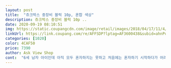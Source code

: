 ```yaml
---
layout: post 
title:  "쥬크박스 중장비 블럭 10p, 혼합 색상" 
description: 쥬크박스 중장비 블럭 10p ..
date: 2020-09-19 08:10:51 
img: https://static.coupangcdn.com/image/retail/images/2018/04/17/11/4/3ddf62ff-764e-455a-87ce-bd9fa3b7de24.jpg 
linkUrl: https://link.coupang.com/re/AFFSDP?lptag=AF3600438&subid=ahnPublicAsk&pageKey=83234094&itemId=264053033&vendorItemId=3640713775&traceid=V0-113-a5e661c01115c462 
categories: [1020] 
color: 4CAF50 
price: 7390 
author: Ask View Shop 
cont:  "6세 남자 아이인데 아직 모두 혼자하지는 못하고 처음에는 혼자하기 시작하다가 어려운 부분이 있으면 도와주면서 하니<br/>♡<br/> -<br/> -♡<br/> -<br/> -♡<br/> -<br/> -<br/> -<br/> -♡<br/>가지 수가 많아 애가 좋아합니다만<br/>그래도 아이가 매번 장난감을 사달라고 하니 이 가격에 이 개수라면 그래도 어느정도 만족합니다♡<br/>그래도 잘 따라하네요.<br/> 구성품이 낱개로 몇개 더 들어 있는 경우도 한두번 있었어요.<br/>ㅎㅎ<br/>꼭 어른이 같이 조립하세요<br/>다른것도 사봐야겠어요<br/>부품이 빡빡해서 잘 빠지지 않는 부품이 있습니다.<br/><br/>설명서열심히봤어요<br/>아이가 매번 장난감을 사달라고 하는데 레고는 감당이 안되서  찾아보다가 이 제품을 고르게 되었어요.<br/> 구성이 10개에 약 8천원 가격이라 진짜 부담 없는 가격이였어요.<br/><br/>아직 혼자조립하기어려워해서 같이해줬어요<br/>애들은 답답한 마음에 이빨로 막 하게 되는데 그러다가 이 다치는 수가 생깁니다.<br/><br/>어른들이 니퍼나 롱노즈 같은 도구로 도와 주세요.<br/><br/>오늘아침에 뜯어줘서 즐거운오전시간을보냈네요ㅎㅎ<br/>자동차만 있는건 아니고 인형도 있어서 가끔 자동차 조립이 재미가 없을 때 주면 재미있어 하네요.<br/><br/>조립하는게어렵진않지만 이런조립을 잘안해봐서<br/>지금까지 4개정도 만들었는데 단점은 조금한 충격에도 금방 조립이 해체 되어 단단것 같진 않네요.<br/> 그래서 조립하고 설명서는 안버리고 따로 모아 두었어요.<br/> 잘못하다 해체 되면 설명서 보고 다시 조립하려구요^‐^<br/>코로나덕분에 실력이 늘것같아요<br/>" 
---
```

